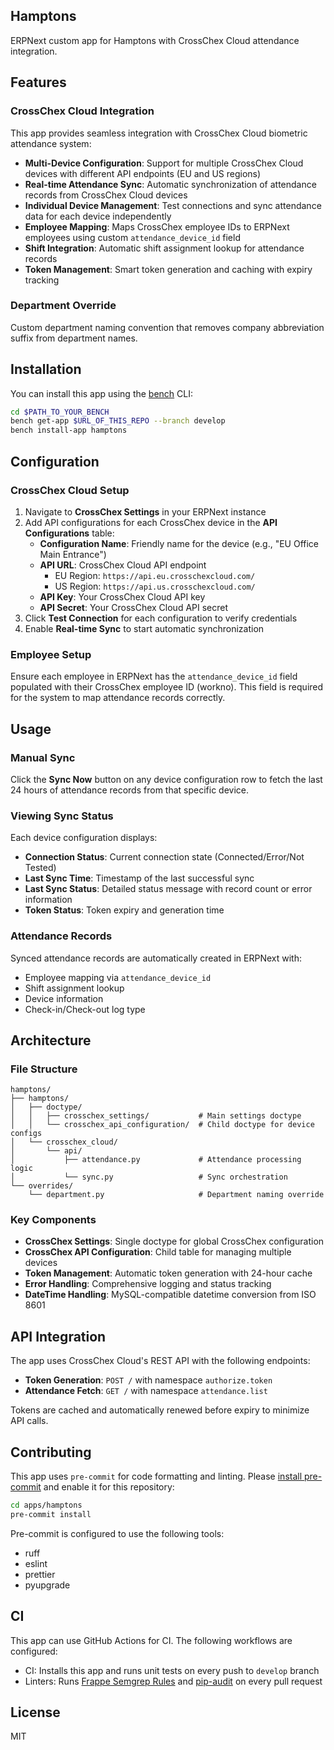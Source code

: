 ## Hamptons

ERPNext custom app for Hamptons with CrossChex Cloud attendance integration.

## Features

### CrossChex Cloud Integration

This app provides seamless integration with CrossChex Cloud biometric attendance system:

- **Multi-Device Configuration**: Support for multiple CrossChex Cloud devices with different API endpoints (EU and US regions)
- **Real-time Attendance Sync**: Automatic synchronization of attendance records from CrossChex Cloud devices
- **Individual Device Management**: Test connections and sync attendance data for each device independently
- **Employee Mapping**: Maps CrossChex employee IDs to ERPNext employees using custom `attendance_device_id` field
- **Shift Integration**: Automatic shift assignment lookup for attendance records
- **Token Management**: Smart token generation and caching with expiry tracking

### Department Override

Custom department naming convention that removes company abbreviation suffix from department names.

## Installation

You can install this app using the [bench](https://github.com/frappe/bench) CLI:

```bash
cd $PATH_TO_YOUR_BENCH
bench get-app $URL_OF_THIS_REPO --branch develop
bench install-app hamptons
```

## Configuration

### CrossChex Cloud Setup

1. Navigate to **CrossChex Settings** in your ERPNext instance
2. Add API configurations for each CrossChex device in the **API Configurations** table:
   - **Configuration Name**: Friendly name for the device (e.g., "EU Office Main Entrance")
   - **API URL**: CrossChex Cloud API endpoint
     - EU Region: `https://api.eu.crosschexcloud.com/`
     - US Region: `https://api.us.crosschexcloud.com/`
   - **API Key**: Your CrossChex Cloud API key
   - **API Secret**: Your CrossChex Cloud API secret
3. Click **Test Connection** for each configuration to verify credentials
4. Enable **Real-time Sync** to start automatic synchronization

### Employee Setup

Ensure each employee in ERPNext has the `attendance_device_id` field populated with their CrossChex employee ID (workno). This field is required for the system to map attendance records correctly.

## Usage

### Manual Sync

Click the **Sync Now** button on any device configuration row to fetch the last 24 hours of attendance records from that specific device.

### Viewing Sync Status

Each device configuration displays:
- **Connection Status**: Current connection state (Connected/Error/Not Tested)
- **Last Sync Time**: Timestamp of the last successful sync
- **Last Sync Status**: Detailed status message with record count or error information
- **Token Status**: Token expiry and generation time

### Attendance Records

Synced attendance records are automatically created in ERPNext with:
- Employee mapping via `attendance_device_id`
- Shift assignment lookup
- Device information
- Check-in/Check-out log type

## Architecture

### File Structure

```
hamptons/
├── hamptons/
│   ├── doctype/
│   │   ├── crosschex_settings/           # Main settings doctype
│   │   └── crosschex_api_configuration/  # Child doctype for device configs
│   └── crosschex_cloud/
│       └── api/
│           ├── attendance.py             # Attendance processing logic
│           └── sync.py                   # Sync orchestration
└── overrides/
    └── department.py                     # Department naming override
```

### Key Components

- **CrossChex Settings**: Single doctype for global CrossChex configuration
- **CrossChex API Configuration**: Child table for managing multiple devices
- **Token Management**: Automatic token generation with 24-hour cache
- **Error Handling**: Comprehensive logging and status tracking
- **DateTime Handling**: MySQL-compatible datetime conversion from ISO 8601

## API Integration

The app uses CrossChex Cloud's REST API with the following endpoints:

- **Token Generation**: `POST /` with namespace `authorize.token`
- **Attendance Fetch**: `GET /` with namespace `attendance.list`

Tokens are cached and automatically renewed before expiry to minimize API calls.

## Contributing

This app uses `pre-commit` for code formatting and linting. Please [install pre-commit](https://pre-commit.com/#installation) and enable it for this repository:

```bash
cd apps/hamptons
pre-commit install
```

Pre-commit is configured to use the following tools:

- ruff
- eslint
- prettier
- pyupgrade

## CI

This app can use GitHub Actions for CI. The following workflows are configured:

- CI: Installs this app and runs unit tests on every push to `develop` branch
- Linters: Runs [Frappe Semgrep Rules](https://github.com/frappe/semgrep-rules) and [pip-audit](https://pypi.org/project/pip-audit/) on every pull request

## License

MIT
